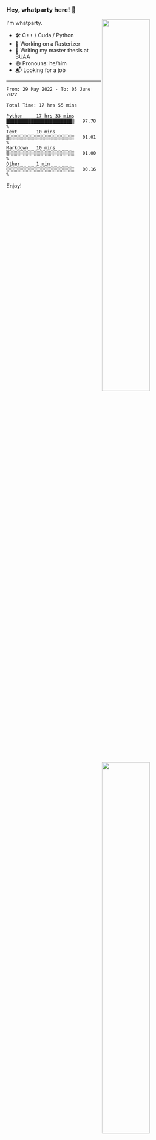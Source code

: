 ### Hey, whatparty here! 👋

[<img align="right" width="50%" src="https://github-readme-stats-ouuan.vercel.app/api?username=whatparty&theme=dark&show_icons=true">](https://metrics.lecoq.io/whatparty#gh-dark-mode-only)
[<img align="right" width="50%" src="https://github-readme-stats-ouuan.vercel.app/api?username=whatparty&show_icons=true">](https://metrics.lecoq.io/whatparty#gh-light-mode-only)

I'm whatparty.

- 🛠️ C++ / Cuda / Python 
- 🔭 Working on a Rasterizer
- 🌱 Writing my master thesis at BUAA
- 😄 Pronouns: he/him
- 📬 Looking for a job

---

<!--START_SECTION:waka-->

```text
From: 29 May 2022 - To: 05 June 2022

Total Time: 17 hrs 55 mins

Python     17 hrs 33 mins  ████████████████████████▒   97.78 %
Text       10 mins         ▒░░░░░░░░░░░░░░░░░░░░░░░░   01.01 %
Markdown   10 mins         ▒░░░░░░░░░░░░░░░░░░░░░░░░   01.00 %
Other      1 min           ░░░░░░░░░░░░░░░░░░░░░░░░░   00.16 %
```

<!--END_SECTION:waka-->

Enjoy!
